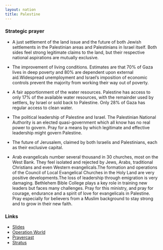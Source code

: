 ```yaml
---
layout: nation
title: Palestine
---
```


### Strategic prayer

- A just settlement of the land issue and the future of both Jewish settlements in the Palestinian areas and Palestinians in Israel itself. Both sides feel strong legitimate claims to the land, but their respective national aspirations are mutually exclusive.
- The improvement of living conditions. Estimates are that 70% of Gaza lives in deep poverty and 80% are dependent upon external aid.Widespread unemployment and Israel’s imposition of economic controls prevent the majority from working their way out of poverty.
- A fair apportionment of the water resources. Palestine has access to only 17% of the available water resources, with the remainder used by settlers, by Israel or sold back to Palestine. Only 28% of Gaza has regular access to clean water.
- The political leadership of Palestine and Israel. The Palestinian National Authority is an elected quasi-government which all know has no real power to govern. Pray for a means by which legitimate and effective leadership might govern Palestine.
- The future of Jerusalem, claimed by both Israelis and Palestinians, each as their exclusive capital.

- Arab evangelicals number several thousand in 30 churches, most on the West Bank. They feel isolated and rejected by Jews, Arabs, traditional Christians and even Western evangelicals.The formation and operations of the Council of Local Evangelical Churches in the Holy Land are very positive developments.The loss of leadership through emigration is very damaging. Bethlehem Bible College plays a key role in training new leaders but faces many challenges. Pray for this ministry, and pray for courage, endurance and a spirit of love for evangelicals in Palestine. Pray especially for believers from a Muslim background to stay strong and to grow in their new faith.

### Links

- [Slides](http://kyk.kiekies.net/?src=https://ccwaterkloof.github.io/prayer/slides/palestine.md)
- [Operation World](https://operationworld.org/locations/palestine/)
- [Prayercast](https://prayercast.com/gaza-strip-and-west-bank.html)
- [Stratus](https://globe.stratus.earth/globe-explorer/)
